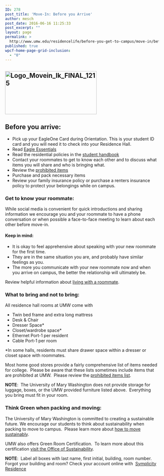 ```yaml
---
ID: 278
post_title: 'Move-In: Before you Arrive'
author: mesch
post_date: 2016-06-16 11:25:33
post_excerpt: ""
layout: page
permalink: >
  http://www.umw.edu/residencelife/before-you-get-to-campus/move-in/before-you-arrive/
published: true
wpcf-home-page-grid-inclusion:
  - "0"
---
```

<h2><strong><a href="http://www.umw.edu/residencelife/wp-content/uploads/sites/30/2016/01/Logo_Movein_lk_FINAL_1215.jpg"><img class="alignnone size-medium wp-image-281" src="http://www.umw.edu/residencelife/wp-content/uploads/sites/30/2016/01/Logo_Movein_lk_FINAL_1215-300x141.jpg" alt="Logo_Movein_lk_FINAL_1215" width="300" height="141" /></a></strong></h2>
<h2><strong>Before you arrive:</strong></h2>
<ul>
 	<li>Pick up your EagleOne Card during Orientation. This is your student ID card and you will need it to check into your Residence Hall.</li>
 	<li>Read <a href="http://publications.umw.edu/eagleessentials/">Eagle Essentials</a></li>
 	<li>Read the residential policies in the <a href="http://publications.umw.edu/student-handbook/">student handbook</a></li>
 	<li>Contact your roommates to get to know each other and to discuss what items you will share and who is bringing what.</li>
 	<li>Review the <a href="http://www.umw.edu/residencelife/before-you-get-to-campus/move-in/prohibited-in-residence-halls/">prohibited items</a></li>
 	<li>Purchase and pack necessary items</li>
 	<li>Review your family insurance policy or purchase a renters insurance policy to protect your belongings while on campus.</li>
</ul>
<h3>Get to know your roommate:</h3>
While social media is convenient for quick introductions and sharing information we encourage you and your roommate to have a phone conversation or when possible a face-to-face meeting to learn about each other before move-in.
<h4>Keep in mind:</h4>
<ul>
 	<li>It is okay to feel apprehensive about speaking with your new roommate for the first time.</li>
 	<li>They are in the same situation you are, and probably have similar feelings as you.</li>
 	<li>The more you communicate with your new roommate now and when you arrive on campus, the better the relationship will ultimately be.</li>
</ul>
Review helpful information about <a href="http://www.umw.edu/residencelife/on-campus/life/roommate/">living with a roommate</a>.
<h3>What to bring and not to bring:</h3>
All residence hall rooms at UMW come with
<ul>
 	<li>Twin bed frame and extra long mattress</li>
 	<li>Desk &amp; Chair</li>
 	<li>Dresser Space*</li>
 	<li>Closet/wardrobe space*</li>
 	<li>Ethernet Port-1 per resident</li>
 	<li>Cable Port-1 per room</li>
</ul>
*In some halls, residents must share drawer space within a dresser or closet space with roommates.

Most home good stores provide a fairly comprehensive list of items needed for college.  Please be aware that these lists sometimes include items that are prohibited at UMW.  Please review the <a href="http://www.umw.edu/residencelife/before-you-get-to-campus/move-in/prohibited-in-residence-halls/">prohibited items list</a>.

<strong>NOTE</strong>:  The University of Mary Washington does not provide storage for luggage, boxes, or the UMW provided furniture listed above.  Everything you bring must fit in your room.
<h3>Think Green when packing and moving:</h3>
The University of Mary Washington is committed to creating a sustainable future. We encourage our students to think about sustainability when packing to move to campus.  Please learn more about <a href="http://sustainability.umw.edu/move-in/" target="_blank">how to move sustainably</a>.

UMW also offers Green Room Certification.  To learn more about this certification <a href="http://sustainability.umw.edu/green-room-certification-checklist/" target="_blank">visit the Office of Sustainability</a>.<strong> </strong>

<strong>NOTE</strong>:  Label all boxes with last name, first initial, building, room number.  Forgot your building and room? Check your account online with  <a href="https://umw-residence.symplicity.com/index.php/pid789120?">Symplicity Residence</a>